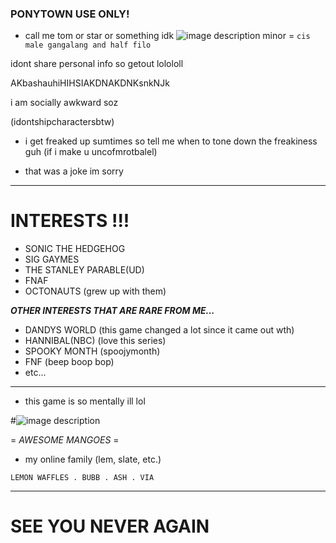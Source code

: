 ### PONYTOWN USE ONLY!
- call me tom or star or something idk 
![image description](https://64.media.tumblr.com/fdaaac9f6984d97b678959339a7dabbd/64ef976b6d7170d4-d0/s75x75_c1/fc690f2cfed7f109f70df800db5987a1ffecd615.gifv) minor
   = ```cis male gangalang and half filo```
  
 idont share personal info so getout lolololl

AKbashauhiHIHSIAKDNAKDNKsnkNJk

i am socially awkward soz

(idontshipcharactersbtw)

- i get freaked up sumtimes so tell me when to tone down the freakiness guh (if i make u uncofmrotbalel)

- that was a joke im sorry

***
# INTERESTS !!!

- SONIC THE HEDGEHOG
- SIG GAYMES
- THE STANLEY PARABLE(UD)
- FNAF 
- OCTONAUTS (grew up with them)

***OTHER INTERESTS THAT ARE RARE FROM ME...***

- DANDYS WORLD (this game changed a lot since it came out wth)
- HANNIBAL(NBC) (love this series)
- SPOOKY MONTH (spoojymonth)
- FNF (beep boop bop)
- etc...

***

- this game is so mentally ill lol

#![image description](https://64.media.tumblr.com/67c94628578bd0aead5c93842571363e/64ef976b6d7170d4-12/s75x75_c1/cbac7eb0c56fbec86fe45f9be242a74bcfd6611c.gifv)


= _AWESOME MANGOES_ =

- my online family (lem, slate, etc.)


```LEMON WAFFLES . BUBB . ASH . VIA```

***
# SEE YOU NEVER AGAIN

